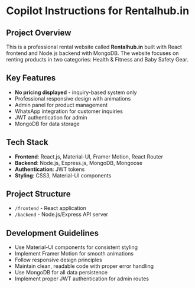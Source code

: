 # Copilot Instructions for Rentalhub.in

<!-- Use this file to provide workspace-specific custom instructions to Copilot. For more details, visit https://code.visualstudio.com/docs/copilot/copilot-customization#_use-a-githubcopilotinstructionsmd-file -->

## Project Overview
This is a professional rental website called **Rentalhub.in** built with React frontend and Node.js backend with MongoDB. The website focuses on renting products in two categories: Health & Fitness and Baby Safety Gear.

## Key Features
- **No pricing displayed** - inquiry-based system only
- Professional responsive design with animations
- Admin panel for product management
- WhatsApp integration for customer inquiries
- JWT authentication for admin
- MongoDB for data storage

## Tech Stack
- **Frontend**: React.js, Material-UI, Framer Motion, React Router
- **Backend**: Node.js, Express.js, MongoDB, Mongoose
- **Authentication**: JWT tokens
- **Styling**: CSS3, Material-UI components

## Project Structure
- `/frontend` - React application
- `/backend` - Node.js/Express API server

## Development Guidelines
- Use Material-UI components for consistent styling
- Implement Framer Motion for smooth animations
- Follow responsive design principles
- Maintain clean, readable code with proper error handling
- Use MongoDB for all data persistence
- Implement proper JWT authentication for admin routes
